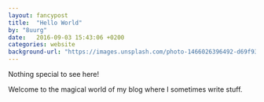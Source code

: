 ```yaml
---
layout: fancypost
title:  "Hello World"
by: "8uurg"
date:   2016-09-03 15:43:06 +0200
categories: website
background-url: "https://images.unsplash.com/photo-1466026396492-d69f93144acc?ixlib=rb-0.3.5&q=80&fm=jpg&crop=entropy&cs=tinysrgb&w=1080&fit=max&s=789bd380b08928930d25c2fee42d61dd"
---
```

Nothing special to see here!

Welcome to the magical world of my blog where I sometimes write stuff.
